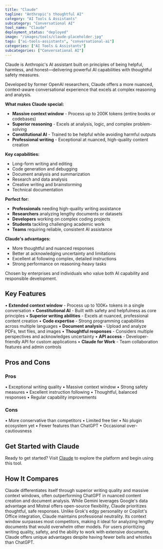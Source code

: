 ```yaml
---
title: "Claude"
tagline: "Anthropic's thoughtful AI"
category: "AI Tools & Assistants"
subcategory: "Conversational AI"
tool_name: "Claude"
deployment_status: "deployed"
image: "/images/tools/claude-placeholder.jpg"
tags: ["ai-tools-assistants", "conversational-ai"]
categories: ["AI Tools & Assistants"]
subcategories: ["Conversational AI"]
---
```

Claude is Anthropic's AI assistant built on principles of being helpful, harmless, and honest—delivering powerful AI capabilities with thoughtful safety measures.

Developed by former OpenAI researchers, Claude offers a more nuanced, context-aware conversational experience that excels at complex reasoning and analysis.

**What makes Claude special:**
- **Massive context window** - Process up to 200K tokens (entire books or codebases)
- **Superior reasoning** - Excels at analysis, logic, and complex problem-solving
- **Constitutional AI** - Trained to be helpful while avoiding harmful outputs
- **Professional writing** - Exceptional at nuanced, high-quality content creation

**Key capabilities:**
- Long-form writing and editing
- Code generation and debugging
- Document analysis and summarization
- Research and data analysis
- Creative writing and brainstorming
- Technical documentation

**Perfect for:**
- **Professionals** needing high-quality writing assistance
- **Researchers** analyzing lengthy documents or datasets
- **Developers** working on complex coding projects
- **Students** tackling challenging academic work
- **Teams** requiring reliable, consistent AI assistance

**Claude's advantages:**
- More thoughtful and nuanced responses
- Better at acknowledging uncertainty and limitations
- Excellent at following complex, detailed instructions
- Strong performance on reasoning-heavy tasks

Chosen by enterprises and individuals who value both AI capability and responsible development.

## Key Features

• **Extended context window** - Process up to 100K+ tokens in a single conversation
• **Constitutional AI** - Built with safety and helpfulness as core principles
• **Superior writing abilities** - Excels at nuanced, professional content creation
• **Code expertise** - Strong programming capabilities across multiple languages
• **Document analysis** - Upload and analyze PDFs, text files, and images
• **Thoughtful responses** - Considers multiple perspectives and acknowledges uncertainty
• **API access** - Developer-friendly API for custom applications
• **Claude for Work** - Team collaboration features and admin controls

## Pros and Cons

### Pros
• Exceptional writing quality
• Massive context window
• Strong safety measures
• Excellent instruction following
• Thoughtful, balanced responses
• Regular capability improvements

### Cons
• More conservative than competitors
• Limited free tier
• No plugin ecosystem yet
• Fewer features than ChatGPT
• Occasional over-cautiousness

## Get Started with Claude

Ready to get started? Visit [Claude](https://claude.ai) to explore the platform and begin using this tool.

## How It Compares

Claude differentiates itself through superior writing quality and massive context windows, often outperforming ChatGPT in nuanced content creation and document analysis. While Gemini leverages Google's data advantage and Mistral offers open-source flexibility, Claude prioritizes thoughtful, safe responses. Unlike Grok's edgy personality or Copilot's Office integration, Claude maintains professional neutrality. Its context window surpasses most competitors, making it ideal for analyzing lengthy documents that would overwhelm other models. For users prioritizing writing quality, safety, and the ability to work with extensive documents, Claude offers unique advantages despite having fewer bells and whistles than ChatGPT.